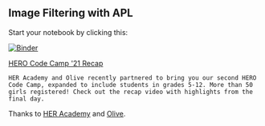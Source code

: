 ## Image Filtering with APL

Start your notebook by clicking this:

[![Binder](https://mybinder.org/badge_logo.svg)](https://mybinder.org/v2/gh/justin2004/image-filtering/master)


[HERO Code Camp '21 Recap](https://vimeo.com/504928819)
```
HER Academy and Olive recently partnered to bring you our second HERO Code Camp, expanded to include students in grades 5-12. More than 50 girls registered! Check out the recap video with highlights from the final day.
```

Thanks to [HER Academy](https://theheracademy.org/) and [Olive](https://oliveai.com/).
